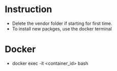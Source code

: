 # Instruction

* Delete the vendor folder if starting for first time.
* To install new packges, use the docker terminal

# Docker

* docker exec -it <container_id> bash
